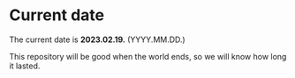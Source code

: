 # Current date

The current date is **2023.02.19.** (YYYY.MM.DD.)

This repository will be good when the world ends, so we will know how long it lasted.